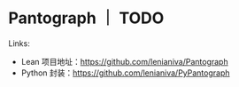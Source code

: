 # Pantograph ｜ TODO

Links:

- Lean 项目地址：https://github.com/lenianiva/Pantograph
- Python 封装：https://github.com/lenianiva/PyPantograph

